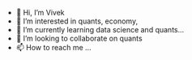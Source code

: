 - 👋 Hi, I’m Vivek
- 👀 I’m interested in quants, economy,
- 🌱 I’m currently learning data science and quants...
- 💞️ I’m looking to collaborate on quants
- 📫 How to reach me ...

<!---
Vivek-da-code/Vivek-da-code is a ✨ special ✨ repository because its `README.md` (this file) appears on your GitHub profile.
You can click the Preview link to take a look at your changes.
--->
